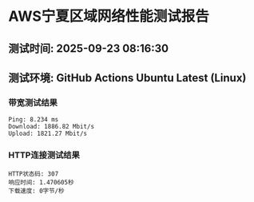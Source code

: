 # AWS宁夏区域网络性能测试报告
## 测试时间: 2025-09-23 08:16:30
## 测试环境: GitHub Actions Ubuntu Latest (Linux)

### 带宽测试结果
```
Ping: 8.234 ms
Download: 1886.82 Mbit/s
Upload: 1821.27 Mbit/s
```

### HTTP连接测试结果
```
HTTP状态码: 307
响应时间: 1.470605秒
下载速度: 0字节/秒
```

